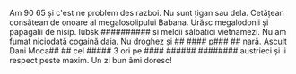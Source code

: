 Am 90 65 și c'est ne problem des razboi. Nu sunt țigan sau dela. Cetățean consătean de onoare al megalosolipului Babana. Urăsc megalodonii și papagalii de nisip. Iubsk ########## si melcii sălbatici vietnamezi. Nu am fumat niciodată cogaină daia. Nu droghez și ## #### p### ## nară. Ascult Dani Moca## ## cel ##### 3 ori pe #### ###### ######## austrieci și ii respect peste maxim. Un zi bun âmi doresc!
